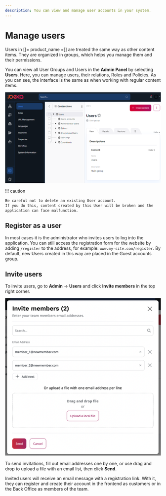 ```yaml
---
description: You can view and manage user accounts in your system.
---
```


# Manage users

Users in [[= product_name =]] are treated the same way as other content items.
They are organized in groups, which helps you manage them and their permissions.

You can view all User Groups and Users in the **Admin Panel** by selecting **Users**.
Here, you can manage users, their relations, Roles and Policies.
As you can see, the interface is the same as when working with regular content items.


![Users section](img/users_section.png)

!!! caution

    Be careful not to delete an existing User account.
    If you do this, content created by this User will be broken and the application can face malfunction.

## Register as a user

In most cases it is the administrator who invites users to log into the application.
You can still access the registration form for the website by adding `/register` 
to the address, for example: `www.my-site.com/register`. 
By default, new Users created in this way are placed in the Guest accounts group.

## Invite users

To invite users, go to **Admin** -> **Users** and click **Invite members** in the top right corner.

![Inviting users](img/users_invitation.png)

To send invitations, fill out email addresses one by one,
or use drag and drop to upload a file with an email list, then click **Send**.

Invited users will receive an email message with a registration link.
With it, they can register and create their account
in the frontend as customers or in the Back Office as members of the team.
